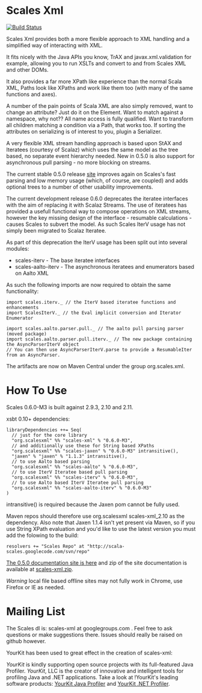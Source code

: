 # Scales Xml

[![Build Status](https://travis-ci.org/chris-twiner/scalesXml.png)](https://travis-ci.org/chris-twiner/scalesXml)

Scales Xml provides both a more flexible approach to XML handling and a simplified way of interacting with XML.  

It fits nicely with the Java APIs you know, TrAX and javax.xml.validation for example, allowing you to run XSLTs and convert to and from Scales XML and other DOMs.

It also provides a far more XPath like experience than the normal Scala XML, Paths look like XPaths and work like them too (with many of the same functions and axes).

A number of the pain points of Scala XML are also simply removed, want to change an attribute?  Just do it on the Element.  Want to match against a namespace, why not?? All name access is fully qualified.  Want to transform all children matching a condition via a Path, that works too.  If sorting the attributes on serializing is of interest to you, plugin a Serializer.

A very flexible XML stream handling approach is based upon StAX and Iteratees (courtesy of Scalaz) which uses the same model as the tree based, no separate event hierarchy needed.  New in 0.5.0 is also support for asynchronous pull parsing - no more blocking on streams.

The current stable 0.5.0 release [site](http://scala-scales.googlecode.com/svn/sites/scales/scales-xml_2.10/0.5.0/index.html) improves again on Scales's fast parsing and low memory usage (which, of course, are coupled) and adds optional trees to a number of other usability improvements.

The current development release 0.6.0 deprecates the iteratee interfaces with the aim of replacing it with Scalaz Streams.  The use of iteratees has provided a usefull functional way to compose operations on XML streams, however the key missing design of the interface - resumable calculations - causes Scales to subvert the model.  As such Scales IterV usage has not simply been migrated to Scalaz Iteratee.

As part of this deprecation the IterV usage has been split out into several modules:

* scales-iterv - The base iteratee interfaces
* scales-aalto-iterv - The asynchronous iteratees and enumerators based on Aalto XML

As such the following imports are now required to obtain the same functionality:

    import scales.iterv._ // the IterV based iteratee functions and enhancements
    import ScalesIterV._ // the Eval implicit conversion and Iterator Enumerator

    import scales.aalto.parser.pull._ // The aalto pull parsing parser (moved package)
    import scales.aalto.parser.pull.iterv._ // The new package containing the AsyncParserIterV object
    // You can then use AsyncParserIterV.parse to provide a ResumableIter from an AsyncParser.

The artifacts are now on Maven Central under the group org.scales.xml.

# How To Use

Scales 0.6.0-M3 is built against 2.9.3, 2.10 and 2.11.

xsbt 0.10+ dependencies:

    libraryDependencies ++= Seq(
      // just for the core library
      "org.scalesxml" %% "scales-xml" % "0.6.0-M3",
      // and additionally use these for String based XPaths
      "org.scalesxml" %% "scales-jaxen" % "0.6.0-M3" intransitive(),
      "jaxen" % "jaxen" % "1.1.3" intransitive(),
      // to use Aalto based parsing
      "org.scalesxml" %% "scales-aalto" % "0.6.0-M3",
      // to use IterV Iteratee based pull parsing
      "org.scalesxml" %% "scales-iterv" % "0.6.0-M3",
      // to use Aalto based IterV Iteratee pull parsing
      "org.scalesxml" %% "scales-aalto-iterv" % "0.6.0-M3"      
    )

intransitive() is required because the Jaxen pom cannot be fully used.

Maven repos should therefore use org.scalesxml scales-xml_2.10 as the dependency.   Also note that Jaxen 1.1.4 isn't yet present via Maven, so if you use String XPath evaluation and you'd like to use the latest version you must add the folowing to the build:

    resolvers += "Scales Repo" at "http://scala-scales.googlecode.com/svn/repo"

[The 0.5.0 documentation site is here](http://scala-scales.googlecode.com/svn/sites/scales/scales-xml_2.10/0.5.0/index.html) and zip of the site documentation is available at [scales-xml.zip](http://scala-scales.googlecode.com/svn/sites/scales/scales-xml_2.10/0.5.0/org.scalesxml-scales-xml-0.5.0-site.zip).

_Warning_ local file based offline sites may not fully work in Chrome, use Firefox or IE as needed.

# Mailing List

The Scales dl is: scales-xml at googlegroups.com .  Feel free to ask questions or make suggestions there.  Issues should really be raised on github however.

YourKit has been used to great effect in the creation of scales-xml:

*YourKit* is kindly supporting open source projects with its full-featured Java Profiler.
*YourKit*, LLC is the creator of innovative and intelligent tools for profiling
Java and .NET applications. Take a look at !YourKit's leading software products:
[YourKit Java Profiler](http://www.yourkit.com/java/profiler/index.jsp) and
[YourKit .NET Profiler](http://www.yourkit.com/.net/profiler/index.jsp).
